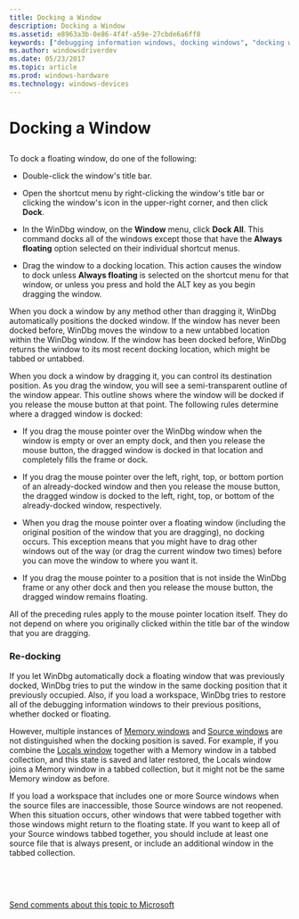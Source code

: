 ```yaml
---
title: Docking a Window
description: Docking a Window
ms.assetid: e8963a3b-0e86-4f4f-a59e-27cbde6a6ff8
keywords: ["debugging information windows, docking windows", "docking windows", "window docking"]
ms.author: windowsdriverdev
ms.date: 05/23/2017
ms.topic: article
ms.prod: windows-hardware
ms.technology: windows-devices
---
```


# Docking a Window


## <span id="ddk_docking_a_window_dbg"></span><span id="DDK_DOCKING_A_WINDOW_DBG"></span>


To dock a floating window, do one of the following:

-   Double-click the window's title bar.

-   Open the shortcut menu by right-clicking the window's title bar or clicking the window's icon in the upper-right corner, and then click **Dock**.

-   In the WinDbg window, on the **Window** menu, click **Dock All**. This command docks all of the windows except those that have the **Always floating** option selected on their individual shortcut menus.

-   Drag the window to a docking location. This action causes the window to dock unless **Always floating** is selected on the shortcut menu for that window, or unless you press and hold the ALT key as you begin dragging the window.

When you dock a window by any method other than dragging it, WinDbg automatically positions the docked window. If the window has never been docked before, WinDbg moves the window to a new untabbed location within the WinDbg window. If the window has been docked before, WinDbg returns the window to its most recent docking location, which might be tabbed or untabbed.

When you dock a window by dragging it, you can control its destination position. As you drag the window, you will see a semi-transparent outline of the window appear. This outline shows where the window will be docked if you release the mouse button at that point. The following rules determine where a dragged window is docked:

-   If you drag the mouse pointer over the WinDbg window when the window is empty or over an empty dock, and then you release the mouse button, the dragged window is docked in that location and completely fills the frame or dock.

-   If you drag the mouse pointer over the left, right, top, or bottom portion of an already-docked window and then you release the mouse button, the dragged window is docked to the left, right, top, or bottom of the already-docked window, respectively.

-   When you drag the mouse pointer over a floating window (including the original position of the window that you are dragging), no docking occurs. This exception means that you might have to drag other windows out of the way (or drag the current window two times) before you can move the window to where you want it.

-   If you drag the mouse pointer to a position that is not inside the WinDbg frame or any other dock and then you release the mouse button, the dragged window remains floating.

All of the preceding rules apply to the mouse pointer location itself. They do not depend on where you originally clicked within the title bar of the window that you are dragging.

### <span id="re_docking"></span><span id="RE_DOCKING"></span>Re-docking

If you let WinDbg automatically dock a floating window that was previously docked, WinDbg tries to put the window in the same docking position that it previously occupied. Also, if you load a workspace, WinDbg tries to restore all of the debugging information windows to their previous positions, whether docked or floating.

However, multiple instances of [Memory windows](memory-window.md) and [Source windows](source-window.md) are not distinguished when the docking position is saved. For example, if you combine the [Locals window](locals-window.md) together with a Memory window in a tabbed collection, and this state is saved and later restored, the Locals window joins a Memory window in a tabbed collection, but it might not be the same Memory window as before.

If you load a workspace that includes one or more Source windows when the source files are inaccessible, those Source windows are not reopened. When this situation occurs, other windows that were tabbed together with those windows might return to the floating state. If you want to keep all of your Source windows tabbed together, you should include at least one source file that is always present, or include an additional window in the tabbed collection.

 

 

[Send comments about this topic to Microsoft](mailto:wsddocfb@microsoft.com?subject=Documentation%20feedback%20[debugger\debugger]:%20Docking%20a%20Window%20%20RELEASE:%20%285/15/2017%29&body=%0A%0APRIVACY%20STATEMENT%0A%0AWe%20use%20your%20feedback%20to%20improve%20the%20documentation.%20We%20don't%20use%20your%20email%20address%20for%20any%20other%20purpose,%20and%20we'll%20remove%20your%20email%20address%20from%20our%20system%20after%20the%20issue%20that%20you're%20reporting%20is%20fixed.%20While%20we're%20working%20to%20fix%20this%20issue,%20we%20might%20send%20you%20an%20email%20message%20to%20ask%20for%20more%20info.%20Later,%20we%20might%20also%20send%20you%20an%20email%20message%20to%20let%20you%20know%20that%20we've%20addressed%20your%20feedback.%0A%0AFor%20more%20info%20about%20Microsoft's%20privacy%20policy,%20see%20http://privacy.microsoft.com/default.aspx. "Send comments about this topic to Microsoft")




